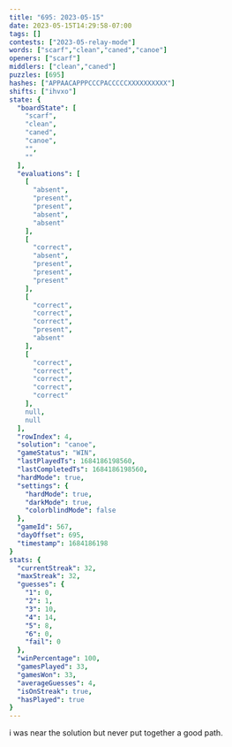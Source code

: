 ```yaml
---
title: "695: 2023-05-15"
date: 2023-05-15T14:29:58-07:00
tags: []
contests: ["2023-05-relay-mode"]
words: ["scarf","clean","caned","canoe"]
openers: ["scarf"]
middlers: ["clean","caned"]
puzzles: [695]
hashes: ["APPAACAPPPCCCPACCCCCXXXXXXXXXX"]
shifts: ["ihvxo"]
state: {
  "boardState": [
    "scarf",
    "clean",
    "caned",
    "canoe",
    "",
    ""
  ],
  "evaluations": [
    [
      "absent",
      "present",
      "present",
      "absent",
      "absent"
    ],
    [
      "correct",
      "absent",
      "present",
      "present",
      "present"
    ],
    [
      "correct",
      "correct",
      "correct",
      "present",
      "absent"
    ],
    [
      "correct",
      "correct",
      "correct",
      "correct",
      "correct"
    ],
    null,
    null
  ],
  "rowIndex": 4,
  "solution": "canoe",
  "gameStatus": "WIN",
  "lastPlayedTs": 1684186198560,
  "lastCompletedTs": 1684186198560,
  "hardMode": true,
  "settings": {
    "hardMode": true,
    "darkMode": true,
    "colorblindMode": false
  },
  "gameId": 567,
  "dayOffset": 695,
  "timestamp": 1684186198
}
stats: {
  "currentStreak": 32,
  "maxStreak": 32,
  "guesses": {
    "1": 0,
    "2": 1,
    "3": 10,
    "4": 14,
    "5": 8,
    "6": 0,
    "fail": 0
  },
  "winPercentage": 100,
  "gamesPlayed": 33,
  "gamesWon": 33,
  "averageGuesses": 4,
  "isOnStreak": true,
  "hasPlayed": true
}
---
```

<!-- more -->
i was near the solution but never put together a good path. 
